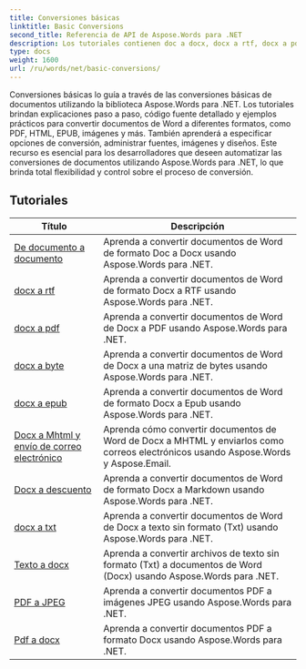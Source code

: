 ```yaml
---
title: Conversiones básicas
linktitle: Basic Conversions
second_title: Referencia de API de Aspose.Words para .NET
description: Los tutoriales contienen doc a docx, docx a rtf, docx a pdf, docx a byte, docx a epub, docx a mhtml y envío de correo electrónico, docx a markdown, docx a txt, txt a docx,
type: docs
weight: 1600
url: /ru/words/net/basic-conversions/
---
```


Conversiones básicas lo guía a través de las conversiones básicas de documentos utilizando la biblioteca Aspose.Words para .NET. Los tutoriales brindan explicaciones paso a paso, código fuente detallado y ejemplos prácticos para convertir documentos de Word a diferentes formatos, como PDF, HTML, EPUB, imágenes y más. También aprenderá a especificar opciones de conversión, administrar fuentes, imágenes y diseños. Este recurso es esencial para los desarrolladores que deseen automatizar las conversiones de documentos utilizando Aspose.Words para .NET, lo que brinda total flexibilidad y control sobre el proceso de conversión.

 ## Tutoriales
| Título | Descripción |
| --- | --- |
| [De documento a documento](./doc-to-docx/) | Aprenda a convertir documentos de Word de formato Doc a Docx usando Aspose.Words para .NET.  |
| [docx a rtf](./docx-to-rtf/) | Aprenda a convertir documentos de Word de formato Docx a RTF usando Aspose.Words para .NET.  |  
| [docx a pdf](./docx-to-pdf/) | Aprenda a convertir documentos de Word de Docx a PDF usando Aspose.Words para .NET. | 
| [docx a byte](./docx-to-byte/) | Aprenda a convertir documentos de Word de Docx a una matriz de bytes usando Aspose.Words para .NET. |  
| [docx a epub](./docx-to-epub/) | Aprenda a convertir documentos de Word de formato Docx a Epub usando Aspose.Words para .NET. |
| [Docx a Mhtml y envío de correo electrónico](./docx-to-mhtml-and-sending-email/) | Aprenda cómo convertir documentos de Word de Docx a MHTML y enviarlos como correos electrónicos usando Aspose.Words y Aspose.Email. |
| [Docx a descuento](./docx-to-markdown/) | Aprenda a convertir documentos de Word de formato Docx a Markdown usando Aspose.Words para .NET. |
| [docx a txt](./docx-to-txt/) | Aprenda a convertir documentos de Word de Docx a texto sin formato (Txt) usando Aspose.Words para .NET. |
| [Texto a docx](./txt-to-docx/) | Aprenda a convertir archivos de texto sin formato (Txt) a documentos de Word (Docx) usando Aspose.Words para .NET. | 
| [PDF a JPEG](./pdf-to-jpeg/) | Aprenda a convertir documentos PDF a imágenes JPEG usando Aspose.Words para .NET. |
| [Pdf a docx](./pdf-to-docx/) | Aprenda a convertir documentos PDF a formato Docx usando Aspose.Words para .NET.  |